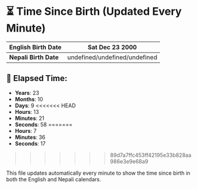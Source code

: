 # ⏳ Time Since Birth (Updated Every Minute)

| **English Birth Date** | Sat Dec 23 2000 |
|------------------------|-------------------------------------|
| **Nepali Birth Date**  | undefined/undefined/undefined                  |

## 📅 Elapsed Time:

- **Years**: 23
- **Months**: 10
- **Days**: 9
<<<<<<< HEAD
- **Hours**: 13
- **Minutes**: 21
- **Seconds**: 58
=======
- **Hours**: 7
- **Minutes**: 36
- **Seconds**: 17
>>>>>>> 89d7a7ffc453ff42195e33b828aa986e3e9e68a9

This file updates automatically every minute to show the time since birth in both the English and Nepali calendars.